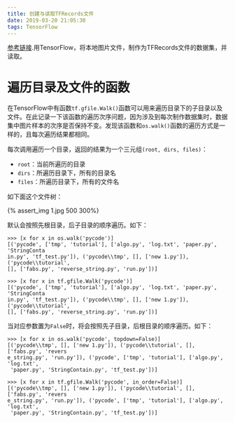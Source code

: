 ```yaml
---
title: 创建与读取TFRecords文件
date: 2019-03-20 21:05:30
tags: TensorFlow
---
```


[参考链接](https://my.oschina.net/u/3800567/blog/1637798).用TensorFlow，将本地图片文件，制作为TFRecords文件的数据集，并读取。

<!-- more -->

# 遍历目录及文件的函数

在TensorFlow中有函数`tf.gfile.Walk()`函数可以用来遍历目录下的子目录以及文件。在此记录一下该函数的遍历次序问题，因为涉及到每次制作数据集时，数据集中图片样本的次序是否保持不变。发现该函数和`os.walk()`函数的遍历方式是一样的，且每次遍历结果都相同。

每次调用遍历一个目录，返回的结果为一个三元组`(root, dirs, files)`：

- `root`：当前所遍历的目录
- `dirs`：所遍历目录下，所有的目录名
- `files`：所遍历目录下，所有的文件名

如下面这个文件树：

{% assert_img 1.jpg 500 300%}

默认会按照先根目录，后子目录的顺序遍历。如下：

```shell
>>> [x for x in os.walk('pycode')]
[('pycode', ['tmp', 'tutorial'], ['algo.py', 'log.txt', 'paper.py', 'StringConta
in.py', 'tf_test.py']), ('pycode\\tmp', [], ['new 1.py']), ('pycode\\tutorial',
[], ['fabs.py', 'reverse_string.py', 'run.py'])]
```

```shell
>>> [x for x in tf.gfile.Walk('pycode')]
[('pycode', ['tmp', 'tutorial'], ['algo.py', 'log.txt', 'paper.py', 'StringConta
in.py', 'tf_test.py']), ('pycode\\tmp', [], ['new 1.py']), ('pycode\\tutorial',
[], ['fabs.py', 'reverse_string.py', 'run.py'])]
```

当对应参数置为`False`时，将会按照先子目录，后根目录的顺序遍历。如下：

```shell
>>> [x for x in os.walk('pycode', topdown=False)]
[('pycode\\tmp', [], ['new 1.py']), ('pycode\\tutorial', [], ['fabs.py', 'revers
e_string.py', 'run.py']), ('pycode', ['tmp', 'tutorial'], ['algo.py', 'log.txt',
 'paper.py', 'StringContain.py', 'tf_test.py'])]
```

```shell
>>> [x for x in tf.gfile.Walk('pycode', in_order=False)]
[('pycode\\tmp', [], ['new 1.py']), ('pycode\\tutorial', [], ['fabs.py', 'revers
e_string.py', 'run.py']), ('pycode', ['tmp', 'tutorial'], ['algo.py', 'log.txt',
 'paper.py', 'StringContain.py', 'tf_test.py'])]
```

